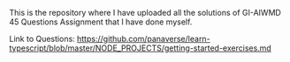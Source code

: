 This is the repository where I have uploaded all the solutions of GI-AIWMD 45 Questions Assignment that I have done myself.

Link to Questions: https://github.com/panaverse/learn-typescript/blob/master/NODE_PROJECTS/getting-started-exercises.md
